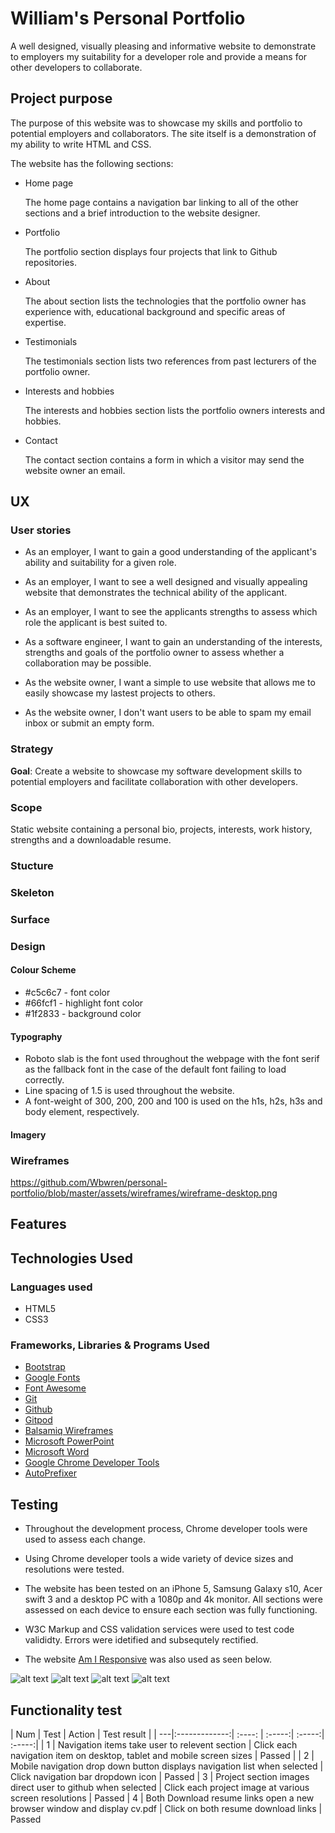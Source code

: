 # William's Personal Portfolio
A well designed, visually pleasing and informative website to demonstrate to employers my suitability for a 
developer role and provide a means for other developers to collaborate. 

## Project purpose
The purpose of this website was to showcase my skills and portfolio to potential employers and collaborators.
The site itself is a demonstration of my ability to write HTML and CSS. 

The website has the following sections:
* Home page

  The home page contains a navigation bar linking to all of the other sections and a brief introduction to the website designer.

* Portfolio

  The portfolio section displays four projects that link to Github repositories.

* About

  The about section lists the technologies that the portfolio owner has experience with, educational background and specific areas of expertise.

* Testimonials

  The testimonials section lists two references from past lecturers of the portfolio owner.

* Interests and hobbies

  The interests and hobbies section lists the portfolio owners interests and hobbies.

* Contact

  The contact section contains a form in which a visitor may send the website owner an email.


## UX

### User stories
* As an employer, I want to gain a good understanding of the applicant's ability and suitability for a given role.

* As an employer, I want to see a well designed and visually appealing website that demonstrates the technical ability of the applicant.

* As an employer, I want to see the applicants strengths to assess which role the applicant is best suited to.

* As a software engineer, I want to gain an understanding of the interests, strengths and goals of the portfolio owner to assess whether a collaboration may be possible.

* As the website owner, I want a simple to use website that allows me to easily showcase my lastest projects to others.

* As the website owner, I don't want users to be able to spam my email inbox or submit an empty form.

### Strategy
__Goal__: Create a website to showcase my software development skills to potential employers and facilitate collaboration with other developers. 

### Scope
Static website containing a personal bio, projects, interests, work history, strengths and a downloadable resume.

### Stucture 
### Skeleton
### Surface

### Design

#### Colour Scheme
* #c5c6c7 - font color
* #66fcf1 - highlight font color
* #1f2833 - background color

#### Typography
* Roboto slab is the font used throughout the webpage with the font serif as the fallback font in the case of the default font failing to load correctly.
* Line spacing of 1.5 is used throughout the website.
* A font-weight of 300, 200, 200 and 100 is used on the h1s, h2s, h3s and body element, respectively.

#### Imagery

### Wireframes
https://github.com/Wbwren/personal-portfolio/blob/master/assets/wireframes/wireframe-desktop.png

## Features

## Technologies Used
### Languages used
* HTML5
* CSS3

### Frameworks, Libraries & Programs Used
* [Bootstrap](https://getbootstrap.com/docs/4.5/getting-started/introduction/)
* [Google Fonts](https://fonts.google.com/)
* [Font Awesome](https://fontawesome.com/)
* [Git](https://git-scm.com/)
* [Github](https://github.com/)
* [Gitpod](https://www.gitpod.io/)
* [Balsamiq Wireframes](https://balsamiq.com/wireframes/)
* [Microsoft PowerPoint](https://office.live.com/start/powerpoint.aspx)
* [Microsoft Word](https://office.live.com/start/word.aspx)
* [Google Chrome Developer Tools](https://developers.google.com/web/tools/chrome-devtools)
* [AutoPrefixer](https://autoprefixer.github.io/)

## Testing
* Throughout the development process, Chrome developer tools were used to assess each change.

* Using Chrome developer tools a wide variety of device sizes and resolutions were tested.

* The website has been tested on an iPhone 5, Samsung Galaxy s10, Acer swift 3 and a desktop PC with a 1080p and 4k monitor. All sections were assessed on each device to ensure each section was fully functioning.

* W3C Markup and CSS validation services were used to test code valididty. Errors were idetified and subsequtely rectified.

* The website [Am I Responsive](http://ami.responsivedesign.is/) was also used as seen below.

![alt text](responsive-layout-images/desktop.png "Logo Title Text 1") 
![alt text](responsive-layout-images/laptop.png "Logo Title Text 1")
![alt text](responsive-layout-images/tablet.png "Logo Title Text 1")
![alt text](responsive-layout-images/mobile.png "Logo Title Text 1")

## Functionality test
| Num | Test          | Action | Test result |
| ---|:-------------:| :----: | :-----:| :-----:| :-----:|
| 1 | Navigation items take user to relevent section | Click each navigation item on desktop, tablet and mobile screen sizes  | Passed |
| 2 | Mobile navigation drop down button displays navigation list when selected | Click navigation bar dropdown icon | Passed
| 3 | Project section images direct user to github when selected | Click each project image at various screen resolutions | Passed
| 4 | Both Download resume links open a new browser window and display cv.pdf | Click on both resume download links | Passed
